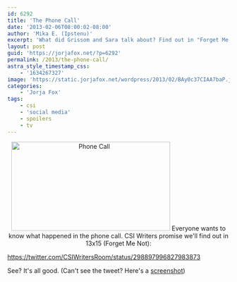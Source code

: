 ```yaml
---
id: 6292
title: 'The Phone Call'
date: '2013-02-06T08:00:02-08:00'
author: 'Mika E. (Ipstenu)'
excerpt: 'What did Grissom and Sara talk about? Find out in "Forget Me Not"'
layout: post
guid: 'https://jorjafox.net/?p=6292'
permalink: /2013/the-phone-call/
astra_style_timestamp_css:
    - '1634267327'
image: 'https://static.jorjafox.net/wordpress/2013/02/BAy0c37CIAA7baP.jpeg'
categories:
    - 'Jorja Fox'
tags:
    - csi
    - 'social media'
    - spoilers
    - tv
---
```


<p style="text-align: center;"><a href="//static.jorjafox.net/wordpress/2013/02/BAy0c37CIAA7baP.jpeg"><img class=" wp-image-6294 aligncenter" alt="Phone Call" src="//static.jorjafox.net/wordpress/2013/02/BAy0c37CIAA7baP.jpeg" width="360" height="202" /></a>
Everyone wants to know what happened in the phone call. CSI Writers promise we'll find out in 13x15 (Forget Me Not):

https://twitter.com/CSIWritersRoom/status/298897996827983873

See? It's all good. (Can't see the tweet? Here's a <a href="//static.jorjafox.net/wordpress/2013/02/Screen-Shot-2013-02-05-at-5-Feb-4.49.50-PM.png">screenshot</a>)
